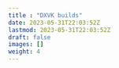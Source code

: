 ```yaml
---
title : "DXVK builds"
date: 2023-05-31T22:03:52Z
lastmod: 2023-05-31T22:03:52Z
draft: false
images: []
weight: 4
---
```

